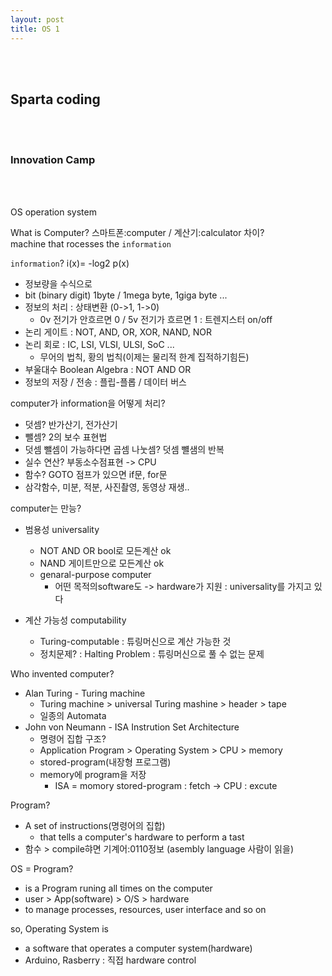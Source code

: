 ```yaml
---
layout: post
title: OS 1
---
```


<br><br>

## Sparta coding

<br><br>

### Innovation Camp

<br><br>

OS operation system

What is Computer?
스마트폰:computer / 계산기:calculator 차이?<br>
machine that rocesses the `information`

`information`?
i(x)= -log2 p(x)

- 정보량을 수식으로
- bit (binary digit) 1byte / 1mega byte, 1giga byte ...
- 정보의 처리 : 상태변환 (0->1, 1->0)
  - 0v 전기가 안흐르면 0 / 5v 전기가 흐르면 1 : 트렌지스터 on/off
- 논리 게이트 : NOT, AND, OR, XOR, NAND, NOR
- 논리 회로 : IC, LSI, VLSI, ULSI, SoC ...
  - 무어의 법칙, 황의 법칙(이제는 물리적 한계 집적하기힘든)
- 부울대수 Boolean Algebra : NOT AND OR
- 정보의 저장 / 전송 : 플립-플롭 / 데이터 버스

computer가 information을 어떻게 처리?

- 덧셈? 반가산기, 전가산기
- 뺄셈? 2의 보수 표현법
- 덧셈 뺄셈이 가능하다면 곱셈 나눗셈? 덧셈 뺼샘의 반복
- 실수 연산? 부동소수점표현 -> CPU
- 함수? GOTO 점프가 있으면 if문, for문
- 삼각함수, 미분, 적분, 사진촬영, 동영상 재생..

computer는 만능?

- 범용성 universality

  - NOT AND OR bool로 모든계산 ok
  - NAND 게이트만으로 모든계산 ok
  - genaral-purpose computer
    - 어떤 목적의software도 -> hardware가 지원 : universality를 가지고 있다

- 계산 가능성 computability
  - Turing-computable : 튜링머신으로 계산 가능한 것
  - 정치문제? : Halting Problem : 튜링머신으로 풀 수 없는 문제

Who invented computer?

- Alan Turing - Turing machine
  - Turing machine > universal Turing mashine > header > tape
  - 일종의 Automata
- John von Neumann - ISA Instrution Set Architecture
  - 명령어 집합 구조?
  - Application Program > Operating System > CPU > memory
  - stored-program(내장형 프로그램)
  - memory에 program을 저장
    - ISA = momory stored-program : fetch -> CPU : excute

Program?

- A set of instructions(명령어의 집합)
  - that tells a computer's hardware to perform a tast
- 함수 > compile햐면 기계어:0110정보 (asembly language 사람이 읽을)

OS = Program?

- is a Program runing all times on the computer
- user > App(software) > O/S > hardware
- to manage processes, resources, user interface and so on

so, Operating System is

- a software that operates a computer system(hardware)
- Arduino, Rasberry : 직접 hardware control
